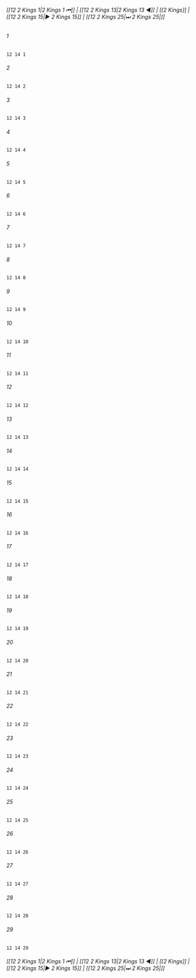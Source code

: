 
###### [[12 2 Kings 1|2 Kings 1 ⏮]] | [[12 2 Kings 13|2 Kings 13 ◀]] | [[2 Kings]] | [[12 2 Kings 15|▶ 2 Kings 15]] | [[12 2 Kings 25|⏭ 2 Kings 25|]]

###### 1
``` verse
12 14 1 
```
###### 2
``` verse
12 14 2 
```
###### 3
``` verse
12 14 3 
```
###### 4
``` verse
12 14 4 
```
###### 5
``` verse
12 14 5 
```
###### 6
``` verse
12 14 6 
```
###### 7
``` verse
12 14 7 
```
###### 8
``` verse
12 14 8 
```
###### 9
``` verse
12 14 9 
```
###### 10
``` verse
12 14 10 
```
###### 11
``` verse
12 14 11 
```
###### 12
``` verse
12 14 12 
```
###### 13
``` verse
12 14 13 
```
###### 14
``` verse
12 14 14 
```
###### 15
``` verse
12 14 15 
```
###### 16
``` verse
12 14 16 
```
###### 17
``` verse
12 14 17 
```
###### 18
``` verse
12 14 18 
```
###### 19
``` verse
12 14 19 
```
###### 20
``` verse
12 14 20 
```
###### 21
``` verse
12 14 21 
```
###### 22
``` verse
12 14 22 
```
###### 23
``` verse
12 14 23 
```
###### 24
``` verse
12 14 24 
```
###### 25
``` verse
12 14 25 
```
###### 26
``` verse
12 14 26 
```
###### 27
``` verse
12 14 27 
```
###### 28
``` verse
12 14 28 
```
###### 29
``` verse
12 14 29 
```

###### [[12 2 Kings 1|2 Kings 1 ⏮]] | [[12 2 Kings 13|2 Kings 13 ◀]] | [[2 Kings]] | [[12 2 Kings 15|▶ 2 Kings 15]] | [[12 2 Kings 25|⏭ 2 Kings 25|]]

